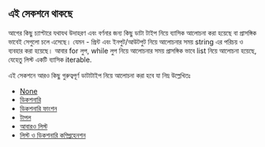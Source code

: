 ## এই সেকশনে থাকছে   

আগের কিছু চ্যাপ্টারে যথাযথ উদাহরণ এবং বর্ণনার জন্য কিছু ডাটা টাইপ নিয়ে ব্যাসিক আলোচনা করা হয়েছে বা প্রাসঙ্গিক ভাবেই সেগুলো চলে এসেছে। যেমন - প্রিন্ট এবং ইনপুট/আউটপুট নিয়ে আলোচনার সময় string এর পরিচয় ও ব্যবহার করা হয়েছে। আবার for লুপ, while লুপ নিয়ে আলোচনার সময় প্রাসঙ্গিক ভাবে list নিয়ে আলোচনা হয়েছে, যেহেতু লিস্ট একটি ব্যাসিক iterable. 

এই সেকশনে আরও কিছু গুরুত্বপূর্ণ ডাটাটাইপ নিয়ে আলোচনা করা হবে যা নিম্ন উল্লেখিতঃ 

* [None](none.md)
* [ডিকশনারি](dictionary.md) 
* [ডিকশনারি ফাংশন](dictionary-function.md)
* [টাপল](tuple.md)
* [আবারও লিস্ট](more-list-opt.md)
* [লিস্ট ও ডিকশনারি কম্প্রিহেনশন](list-dict-comprehension.md)